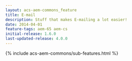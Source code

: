 ```yaml
---
layout: acs-aem-commons_feature
title: E-mail
description: Stuff that makes E-mailing a lot easier! 
date: 2014-04-01
feature-tags: aem-65 aem-cs
initial-release: 1.6.0
last-updated-release: 4.0.0
---
```


{% include acs-aem-commons/sub-features.html %}
